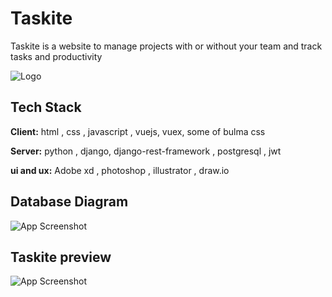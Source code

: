 
# Taskite

Taskite is a website to manage projects with or without your team and track tasks and productivity


![Logo](https://mir-s3-cdn-cf.behance.net/project_modules/max_1200/7765a6146927691.62b98cc79abc8.png)


## Tech Stack

**Client:** html , css , javascript , vuejs, vuex, some of bulma css

**Server:** python , django, django-rest-framework , postgresql , jwt

**ui and ux:** Adobe xd , photoshop , illustrator , draw.io 


## Database Diagram

![App Screenshot](https://mir-s3-cdn-cf.behance.net/project_modules/max_1200/40483d146927691.62b991b273257.png)

## Taskite preview

![App Screenshot](https://mir-s3-cdn-cf.behance.net/project_modules/1400_opt_1/e566d5147228661.62be4fb2dc1b8.png)

